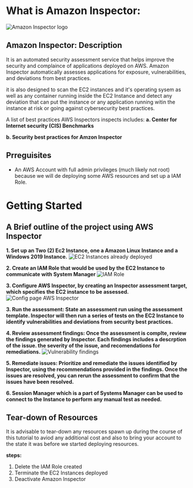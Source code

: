 # What is Amazon Inspector: #
![Amazon Inspector logo](/images/inspector.png)

## Amazon Inspector: Description ##
It is an automated security assessment service that helps improve the security and complaince of applications deployed on AWS. Amazon Inspector automatically assesses applications for exposure, vulnerabilities, and deviations from best practices.

it is also designed to scan the EC2 instances and it's operating sysem as well as any container running inside the EC2 Instance and detect any deviation that can put the instance or any application running witin the instance at risk or going against cybersecurity best practices.

A list of best practices AWS Inspectors inspects includes:
**a. Center for Internet security (CIS) Benchmarks**

**b. Security best practices for Amzon Inspector**

## Prreguisites ##

+ An AWS Account with full admin privileges (much likely not root) because we will de deploying some AWS resources and set up a IAM Role.

# Getting Started #
## A Brief outline of the project using AWS Inspector ##

**1. Set up an Two (2) Ec2 Instance, one a Amazon Linux Instance and a Windows 2019 Instance.**
![EC2 Instances already deployed](/images/EC2Instances.png)

**2. Create an IAM Role that would be used by the EC2 Instance to communicate with System Manager** 
![IAM Role](/images/IAMPOLICY.png)

**3. Configure AWS Inspector, by creating an Inspector assessment target, which specifies the EC2 instance to be assessed.**
![Config page AWS Inspector](/images/FIRST_TIME.png)

**3. Run the assessment: State an assessment run using the assessment template. Inspector will then run a series of tests on the EC2 Instance to identify vulnerabilities and deviations from security best practices.**

**4. Review assessment findings: Once the assessment is complte, review the findings generated by Inspector. Each findings includes a descrption of the issue. the severity of the issue, and recomendations for remediations.**
![Vulnerability findings](/images/SCAN_RESULT.png)

**5. Remediate issues: Prioritize and remediate the issues identified by Inspector, using the recommendations provided in the findings. Once the issues are resolved, you can rerun the assessment to confirm that the issues have been resolved.**

**6. Session Manager which is a part of Systems Manager can be used to connect to the Instance to perform any manual test as needed.** 

## Tear-down of Resources ##
It is advisable to tear-down any resources spawn up during the course of this tutorial to aviod any additional cost and also to bring your account to the state it was before we started deploying resources.

**steps:**
1. Delete the IAM Role created 
2. Terminate the EC2 Instances deployed
3. Deactivate Amazon Inspector

